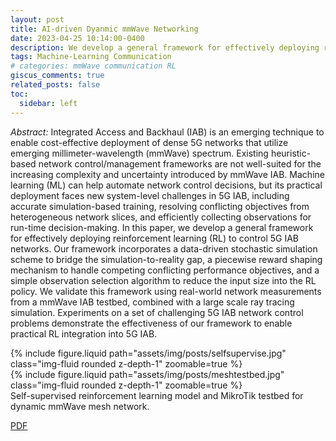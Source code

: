 ```yaml
---
layout: post
title: AI-driven Dyanmic mmWave Networking
date: 2023-04-25 10:14:00-0400
description: We develop a general framework for effectively deploying reinforcement learning (RL) to control 5G mmWave IAB networks.
tags: Machine-Learning Communication
# categories: mmWave communication RL
giscus_comments: true
related_posts: false
toc:
  sidebar: left
---
```


_Abstract:_ Integrated Access and Backhaul (IAB) is an emerging technique to enable cost-effective deployment of dense 
5G networks that utilize emerging millimeter-wavelength (mmWave) spectrum. Existing heuristic-based network 
control/management frameworks are not well-suited for the increasing complexity and uncertainty introduced by mmWave 
IAB. Machine learning (ML) can help automate network control decisions, but its practical deployment faces new 
system-level challenges in 5G IAB, including accurate simulation-based training, resolving conflicting objectives from 
heterogeneous network slices, and efficiently collecting observations for run-time decision-making. In this paper, we 
develop a general framework for effectively deploying reinforcement learning (RL) to control 5G IAB networks. Our 
framework incorporates a data-driven stochastic simulation scheme to bridge the simulation-to-reality gap, a piecewise 
reward shaping mechanism to handle competing conflicting performance objectives, and a simple observation selection 
algorithm to reduce the input size into the RL policy. We validate this framework using real-world network measurements 
from a mmWave IAB testbed, combined with a large scale ray tracing simulation. Experiments on a set of challenging 5G 
IAB network control problems demonstrate the effectiveness of our framework to enable practical RL integration into 5G IAB.

<div class="row mt-3">
    <div class="col-sm mt-3 mt-md-0">
        {% include figure.liquid path="assets/img/posts/selfsupervise.jpg" class="img-fluid rounded z-depth-1" zoomable=true %}
    </div>
    <div class="col-sm mt-3 mt-md-0">
        {% include figure.liquid path="assets/img/posts/meshtestbed.jpg" class="img-fluid rounded z-depth-1" zoomable=true %}
    </div>
</div>
<div class="caption">
    Self-supervised reinforcement learning model and MikroTik testbed for dynamic mmWave mesh network.
</div>

[PDF](https://warrenzha.github.io/assets/pdf/AIdriven_Dynamic_MillimeterWave_Mesh.pdf)